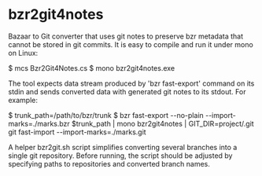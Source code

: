 # bzr2git4notes
Bazaar to Git converter that uses git notes to preserve bzr metadata that cannot be stored in git commits.
It is easy to compile and run it under mono on Linux:

$ mcs Bzr2Git4Notes.cs 
$ mono bzr2git4notes.exe

The tool expects data stream produced by 'bzr fast-export' command on its stdin
and sends converted data with generated git notes to its stdout. For example:

$ trunk_path=/path/to/bzr/trunk
$ bzr fast-export --no-plain --import-marks=./marks.bzr $trunk_path |
    mono bzr2git4notes | GIT_DIR=project/.git git fast-import --import-marks=./marks.git

A helper bzr2git.sh script simplifies converting several branches into a single git repository.
Before running, the script should be adjusted by specifying paths to repositories and
converted branch names.
